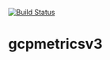 [![Build Status](https://travis-ci.org/acladenb5/gcpmetricsv3.svg?branch=master)](https://travis-ci.org/acladenb5/gcpmetricsv3)
# gcpmetricsv3

